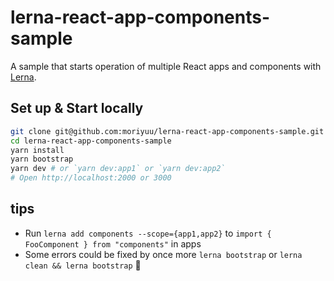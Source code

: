 # lerna-react-app-components-sample

A sample that starts operation of multiple React apps and components with [Lerna](https://github.com/lerna/lerna).

## Set up & Start locally

```bash
git clone git@github.com:moriyuu/lerna-react-app-components-sample.git
cd lerna-react-app-components-sample
yarn install
yarn bootstrap
yarn dev # or `yarn dev:app1` or `yarn dev:app2`
# Open http://localhost:2000 or 3000
```

## tips

- Run `lerna add components --scope={app1,app2}` to `import { FooComponent } from "components"` in apps
- Some errors could be fixed by once more `lerna bootstrap` or `lerna clean && lerna bootstrap` 🤪
